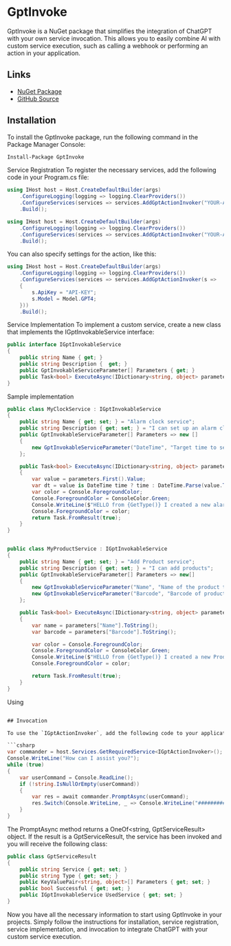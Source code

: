 # GptInvoke

GptInvoke is a NuGet package that simplifies the integration of ChatGPT with your own service invocation. This allows you to easily combine AI with custom service execution, such as calling a webhook or performing an action in your application.

## Links

- [NuGet Package](https://www.nuget.org/packages/GptInvoke)
- [GitHub Source](https://github.com/fgilde/GptInvoke)

## Installation

To install the GptInvoke package, run the following command in the Package Manager Console:

```bash
Install-Package GptInvoke
```


Service Registration
To register the necessary services, add the following code in your Program.cs file:

```c#
using IHost host = Host.CreateDefaultBuilder(args)
    .ConfigureLogging(logging => logging.ClearProviders())
    .ConfigureServices(services => services.AddGptActionInvoker("YOUR-API-KEY"))
    .Build();

```

```c#
using IHost host = Host.CreateDefaultBuilder(args)
    .ConfigureLogging(logging => logging.ClearProviders())
    .ConfigureServices(services => services.AddGptActionInvoker("YOUR-API-KEY"))
    .Build();

```

You can also specify settings for the action, like this:

```c#
using IHost host = Host.CreateDefaultBuilder(args)
    .ConfigureLogging(logging => logging.ClearProviders())
    .ConfigureServices(services => services.AddGptActionInvoker(s =>
    {
        s.ApiKey = "API-KEY";
        s.Model = Model.GPT4;
    }))
    .Build();


```
Service Implementation
To implement a custom service, create a new class that implements the IGptInvokableService interface:

```c#
public interface IGptInvokableService
{
    public string Name { get; }
    public string Description {  get; }
    public GptInvokableServiceParameter[] Parameters { get; }
    public Task<bool> ExecuteAsync(IDictionary<string, object> parameters);
}
```

Sample implementation
```c#
public class MyClockService : IGptInvokableService
{
    public string Name { get; set; } = "Alarm clock service";
    public string Description { get; set; } = "I can set up an alarm clock";
    public GptInvokableServiceParameter[] Parameters => new []
    {
        new GptInvokableServiceParameter("DateTime", "Target time to set alarm for", typeof(DateTime), true)
    };

    public Task<bool> ExecuteAsync(IDictionary<string, object> parameters)
    {
        var value = parameters.First().Value;
        var dt = value is DateTime time ? time : DateTime.Parse(value.ToString());
        var color = Console.ForegroundColor;
        Console.ForegroundColor = ConsoleColor.Green;
        Console.WriteLine($"HELLO from {GetType()} I created a new alarm at {dt}"); 
        Console.ForegroundColor = color;
        return Task.FromResult(true);
    }
}


public class MyProductService : IGptInvokableService
{
    public string Name { get; set; } = "Add Product service";
    public string Description { get; set; } = "I can add products";
    public GptInvokableServiceParameter[] Parameters => new[]
    {
        new GptInvokableServiceParameter("Name", "Name of the product to add", typeof(string), true),
        new GptInvokableServiceParameter("Barcode", "Barcode of product", typeof(string), true)
    };

    public Task<bool> ExecuteAsync(IDictionary<string, object> parameters)
    {
        var name = parameters["Name"].ToString();
        var barcode = parameters["Barcode"].ToString();

        var color = Console.ForegroundColor;
        Console.ForegroundColor = ConsoleColor.Green;
        Console.WriteLine($"HELLO from {GetType()} I created a new Product with the Name {name} and the Barcode {barcode}");
        Console.ForegroundColor = color;

        return Task.FromResult(true);
    }
}
```


Using

```c#

## Invocation

To use the `IGptActionInvoker`, add the following code to your application:

```csharp
var commander = host.Services.GetRequiredService<IGptActionInvoker>();
Console.WriteLine("How can I assist you?");
while (true)
{
    var userCommand = Console.ReadLine();
    if (!string.IsNullOrEmpty(userCommand))
    {
        var res = await commander.PromptAsync(userCommand);
        res.Switch(Console.WriteLine, _ => Console.WriteLine("####################################" + Environment.NewLine));
    }
}

```

The PromptAsync method returns a OneOf<string, GptServiceResult> object. If the result is a GptServiceResult, the service has been invoked and you will receive the following class:

```c#
public class GptServiceResult
{
    public string Service { get; set; }
    public string Type { get; set; }
    public KeyValuePair<string, object>[] Parameters { get; set; }
    public bool Successful { get; set; }
    public IGptInvokableService UsedService { get; set; }
}

```

Now you have all the necessary information to start using GptInvoke in your projects. Simply follow the instructions for installation, service registration, service implementation, and invocation to integrate ChatGPT with your custom service execution.
